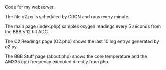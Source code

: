 Code for my webserver.

The file o2.py is scheduled by CRON and runs every minute. 

The main page (index.php) samples oxygen readings every 5 seconds from the BBB's 12 bit ADC.

The O2 Readings page (O2.php) shows the last 10 log entrys generated by o2.py.

The BBB Stuff page (about.php) shows the core temperature and the AM335 cpu frequency executed directly from php.
